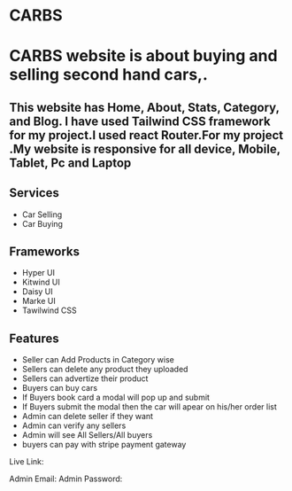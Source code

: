 # CARBS
# CARBS website is about buying and selling second hand cars,.

## This website has Home, About, Stats, Category, and Blog. I have used Tailwind CSS framework for my project.I used react Router.For my project .My website is responsive for all device, Mobile, Tablet, Pc and Laptop

## Services
 - Car Selling
 - Car Buying

 
## Frameworks
 - Hyper UI
 - Kitwind UI
 - Daisy UI
 - Marke UI
- Tawilwind CSS 


## Features
- Seller can Add Products in Category wise
- Sellers can delete any product they uploaded 
- Sellers can advertize their product
- Buyers can buy cars
- If Buyers book card a modal will pop up and submit
- If Buyers submit the modal then the car will apear on his/her order list
- Admin can delete seller if they want
- Admin can verify any sellers
- Admin will see All Sellers/All buyers
- buyers can pay with stripe payment gateway
 
Live Link:

Admin Email:
Admin Password:



